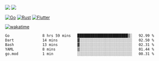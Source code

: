 [![](https://img.shields.io/badge/Windows_11-Pro-292e33?style=flat-square&logo=windows&logoColor=ffffff)](https://www.microsoft.com/en-us/windows/)
[![](https://img.shields.io/badge/macOS-Sonoma-292e33?style=flat-square&logo=apple&logoColor=ffffff)](https://www.apple.com/macbook-pro/) 

[![Go](https://img.shields.io/badge/-Go-DEA584?style=flat&logo=go&logoColor=000000)](https://golang.org/)
[![Rust](https://img.shields.io/badge/-Rust-DEA584?style=flat&logo=rust&logoColor=000000)](https://www.rust-lang.org)
[![Flutter](https://img.shields.io/badge/-Flutter-DEA584?style=flat&logo=flutter&logoColor=000000)](https://flutter.dev/)

[![wakatime](https://wakatime.com/badge/user/9bb0c784-91ca-4b5c-8e9c-b13ece0f7b09.svg)](https://wakatime.com/@9bb0c784-91ca-4b5c-8e9c-b13ece0f7b09)


<!--START_SECTION:waka-->

```txt
Go               8 hrs 59 mins   ███████████████████████▒░   92.99 %
Dart             14 mins         ▓░░░░░░░░░░░░░░░░░░░░░░░░   02.50 %
Bash             13 mins         ▓░░░░░░░░░░░░░░░░░░░░░░░░   02.31 %
YAML             8 mins          ▒░░░░░░░░░░░░░░░░░░░░░░░░   01.44 %
go.mod           1 min           ░░░░░░░░░░░░░░░░░░░░░░░░░   00.31 %
```

<!--END_SECTION:waka-->
